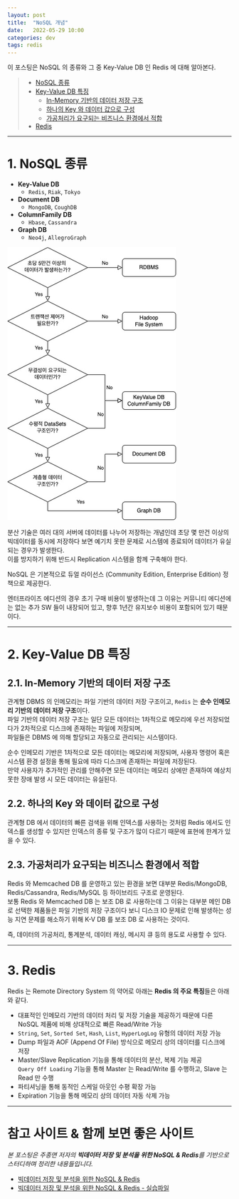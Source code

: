 ```yaml
---
layout: post
title:  "NoSQL 개념"
date:   2022-05-29 10:00
categories: dev
tags: redis
---
```


이 포스팅은 NoSQL 의 종류와 그 중 Key-Value DB 인 Redis 에 대해 알아본다.

> - [NoSQL 종류](#1-nosql-종류)
> - [Key-Value DB 특징](#2-key-value-db-특징)
>   - [In-Memory 기반의 데이터 저장 구조](#21-in-memory-기반의-데이터-저장-구조)
>   - [하나의 Key 와 데이터 값으로 구성](#22-하나의-key-와-데이터-값으로-구성)
>   - [가공처리가 요구되는 비즈니스 환경에서 적합](#23-가공처리가-요구되는-비즈니스-환경에서-적합)
> - [Redis](#3-redis)

---

# 1. NoSQL 종류

- **Key-Value DB**
  - `Redis`, `Riak`, `Tokyo`
- **Document DB** 
  - `MongoDB`, `CoughDB`
- **ColumnFamily DB**
  - `Hbase`, `Cassandra`
- **Graph DB** 
  - `Neo4j`, `AllegroGraph`


![NoSQL 가이드라인](/assets/img/dev/2022/0529/guideline.jpg)


분산 기술은 여러 대의 서버에 데이터를 나누어 저장하는 개념인데 초당 몇 만건 이상의 빅데이터를 동시에 저장하다 보면 예기치 못한 문제로 시스템에 종료되어 데이터가
유실되는 경우가 발생한다.  
이를 방지하기 위해 반드시 Replication 시스템을 함께 구축해야 한다.

NoSQL 은 기본적으로 듀얼 라이선스 (Community Edition, Enterprise Edition) 정책으로 제공한다.

엔터프라이즈 에디션의 경우 초기 구매 비용이 발생하는데 그 이유는 커뮤니티 에디션에는 없는 추가 SW 들이 내장되어 있고, 향후 1년간 유지보수 비용이 포함되어 있기 때문이다.

---

# 2. Key-Value DB 특징

## 2.1. In-Memory 기반의 데이터 저장 구조

관계형 DBMS 의 인메모리는 파일 기반의 데이터 저장 구조이고, `Redis` 는 **순수 인메모리 기반의 데이터 저장 구조**이다.  
파일 기반의 데이터 저장 구조는 일단 모든 데이터는 1차적으로 메모리에 우선 저장되었다가 2차적으로 디스크에 존재하는 파일에 저장되며,  
파일들은 DBMS 에 의해 할당되고 자동으로 관리되는 시스템이다.  

순수 인메모리 기반은 1차적으로 모든 데이터는 메모리에 저장되며, 사용자 명령어 혹은 시스템 환경 설정을 통해 필요에 따라 디스크에 존재하는 파일에 저장된다.  
만약 사용자가 추가적인 관리를 안해주면 모든 데이터는 메모리 상에만 존재하여 예상치 못한 장애 발생 시 모든 데이터는 유실된다.

## 2.2. 하나의 Key 와 데이터 값으로 구성

관계형 DB 에서 데이터의 빠른 검색을 위해 인덱스를 사용하는 것처럼 Redis 에서도 인덱스를 생성할 수 있지만 인덱스의 종류 및 구조가 많이 다르기 때문에 표현에 
한계가 있을 수 있다.

## 2.3. 가공처리가 요구되는 비즈니스 환경에서 적합

Redis 와 Memcached DB 를 운영하고 있는 환경을 보면 대부분 Redis/MongoDB, Redis/Cassandra, Redis/MySQL 등 하이브리드 구조로 운영된다.  
보통 Redis 와 Memcached DB 는 보조 DB 로 사용하는데 그 이유는 대부분 메인 DB 로 선택한 제품들은 파일 기반의 저장 구조이다 보니 디스크 IO 문제로 인해 
발생하는 성능 지연 문제를 해소하기 위해 K-V DB 를 보조 DB 로 사용하는 것이다.

즉, 데이터의 가공처리, 통계분석, 데이터 캐싱, 메시지 큐 등의 용도로 사용할 수 있다.

---

# 3. Redis

Redis 는 Remote Directory System 의 약어로 아래는 **Redis 의 주요 특징**들은 아래와 같다.

- 대표적인 인메모리 기반의 데이터 처리 및 저장 기술을 제공하기 때문에 다른 NoSQL 제품에 비해 상대적으로 빠른 Read/Write 가능
- `String`, `Set`, `Sorted Set`, `Hash`, `List`, `HyperLogLog` 유형의 데이터 저장 가능
- Dump 파일과 AOF (Append Of File) 방식으로 메모리 상의 데이터를 디스크에 저장
- Master/Slave Replication 기능을 통해 데이터의 분산, 복제 기능 제공  
  `Query Off Loading` 기능을 통해 Master 는 Read/Write 를 수행하고, Slave 는 Read 만 수행
- 파티셔닝을 통해 동적인 스케일 아웃인 수평 확장 가능
- Expiration 기능을 통해 메모리 상의 데이터 자동 삭제 가능


---

# 참고 사이트 & 함께 보면 좋은 사이트

*본 포스팅은 주종면 저자의 **빅데이터 저장 및 분석을 위한 NoSQL & Redis**를 기반으로 스터디하며 정리한 내용들입니다.*

* [빅데이터 저장 및 분석을 위한 NoSQL & Redis](http://www.yes24.com/Product/Goods/71131862)
* [빅데이터 저장 및 분석을 위한 NoSQL & Redis - 실습파일](http://www.pitmongo.co.kr/bbs/board.php?bo_table=h_file&wr_id=35)